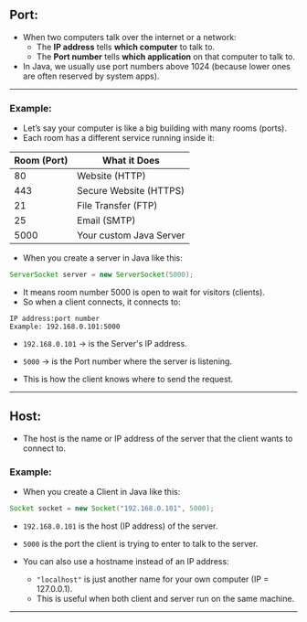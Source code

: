 ## **Port:**

- When two computers talk over the internet or a network:
    - The **IP address** tells **which computer** to talk to.
    - The **Port number** tells **which application** on that computer to talk to.
- In Java, we usually use port numbers above 1024 (because lower ones are often reserved by system apps).

---

### Example:

- Let’s say your computer is like a big building with many rooms (ports).  
- Each room has a different service running inside it:

| Room (Port) | What it Does |
|-------------|---------------|
| 80          | Website (HTTP) |
| 443         | Secure Website (HTTPS) |
| 21          | File Transfer (FTP) |
| 25          | Email (SMTP) |
| 5000        | Your custom Java Server |

- When you create a server in Java like this:
```java
ServerSocket server = new ServerSocket(5000);
```
- It means room number 5000 is open to wait for visitors (clients).
- So when a client connects, it connects to:
```
IP address:port number
Example: 192.168.0.101:5000
```

- `192.168.0.101` → is the Server's IP address.
- `5000` → is the Port number where the server is listening.

- This is how the client knows where to send the request.

---

## **Host:**

- The host is the name or IP address of the server that the client wants to connect to.


### **Example:**

- When you create a Client in Java like this:

```java
Socket socket = new Socket("192.168.0.101", 5000);
```

- `192.168.0.101` is the host (IP address) of the server.
- `5000` is the port the client is trying to enter to talk to the server.

- You can also use a hostname instead of an IP address:

    - `"localhost"` is just another name for your own computer (IP = 127.0.0.1).
    - This is useful when both client and server run on the same machine.

---